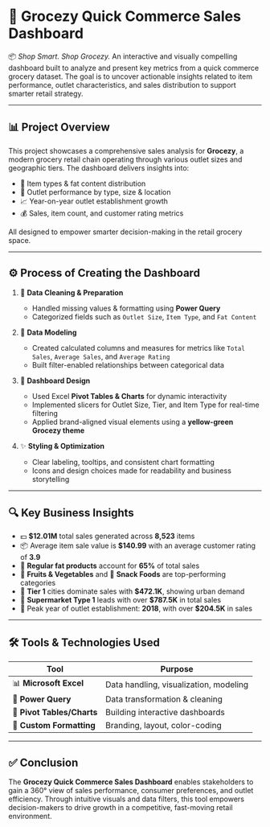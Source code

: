 # 🛒 **Grocezy Quick Commerce Sales Dashboard**

📦 *Shop Smart. Shop Grocezy.*
An interactive and visually compelling dashboard built to analyze and present key metrics from a quick commerce grocery dataset. The goal is to uncover actionable insights related to item performance, outlet characteristics, and sales distribution to support smarter retail strategy.

---

## 📊 **Project Overview**

This project showcases a comprehensive sales analysis for **Grocezy**, a modern grocery retail chain operating through various outlet sizes and geographic tiers. The dashboard delivers insights into:

* 🥗 Item types & fat content distribution
* 🏪 Outlet performance by type, size & location
* 📈 Year-on-year outlet establishment growth
* 💰 Sales, item count, and customer rating metrics

All designed to empower smarter decision-making in the retail grocery space.

---

## ⚙️ **Process of Creating the Dashboard**

1. 🧹 **Data Cleaning & Preparation**

   * Handled missing values & formatting using **Power Query**
   * Categorized fields such as `Outlet Size`, `Item Type`, and `Fat Content`

2. 🧱 **Data Modeling**

   * Created calculated columns and measures for metrics like `Total Sales`, `Average Sales`, and `Average Rating`
   * Built filter-enabled relationships between categorical data

3. 🎨 **Dashboard Design**

   * Used Excel **Pivot Tables & Charts** for dynamic interactivity
   * Implemented slicers for Outlet Size, Tier, and Item Type for real-time filtering
   * Applied brand-aligned visual elements using a **yellow-green Grocezy theme**

4. ✨ **Styling & Optimization**

   * Clear labeling, tooltips, and consistent chart formatting
   * Icons and design choices made for readability and business storytelling

---

## 🔍 **Key Business Insights**

* 💵 **\$12.01M** total sales generated across **8,523** items
* 📦 Average item sale value is **\$140.99** with an average customer rating of **3.9**
* 🥛 **Regular fat products** account for **65%** of total sales
* 🥕 **Fruits & Vegetables** and 🍪 **Snack Foods** are top-performing categories
* 🌆 **Tier 1** cities dominate sales with **\$472.1K**, showing urban demand
* 🏬 **Supermarket Type 1** leads with over **\$787.5K** in total sales
* 📅 Peak year of outlet establishment: **2018**, with over **\$204.5K** in sales

---

## 🛠 **Tools & Technologies Used**

| Tool                       | Purpose                                |
| -------------------------- | -------------------------------------- |
| 📊 **Microsoft Excel**     | Data handling, visualization, modeling |
| 🔄 **Power Query**         | Data transformation & cleaning         |
| 🧩 **Pivot Tables/Charts** | Building interactive dashboards        |
| 🎨 **Custom Formatting**   | Branding, layout, color-coding         |

---

## ✅ **Conclusion**

The **Grocezy Quick Commerce Sales Dashboard** enables stakeholders to gain a 360° view of sales performance, consumer preferences, and outlet efficiency. Through intuitive visuals and data filters, this tool empowers decision-makers to drive growth in a competitive, fast-moving retail environment.
